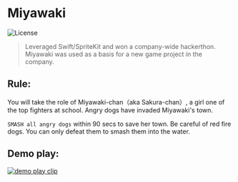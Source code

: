 # Miyawaki

![License](https://img.shields.io/github/license/kokonrori/miyawaki-casual-action-game.svg)

> Leveraged Swift/SpriteKit and won a company-wide hackerthon. Miyawaki was used as a basis for a new game project in the company.


## Rule:

You will take the role of Miyawaki-chan（aka Sakura-chan）, a girl one of the top fighters at school. Angry dogs have invaded Miyawaki's town.

`SMASH all angry dogs` within 90 secs to save her town. Be careful of red fire dogs. You can only defeat them to smash them into the water.


## Demo play:

[![demo play clip](https://img.youtube.com/vi/UYOEYqI9H_0/0.jpg)](https://www.youtube.com/watch?v=UYOEYqI9H_0)
